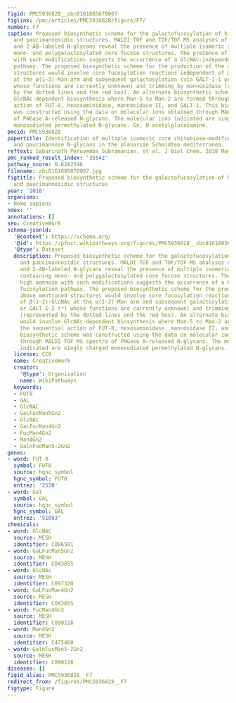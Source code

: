 ```yaml
---
figid: PMC5936828__zbc0161885070007
figlink: /pmc/articles/PMC5936828/figure/F7/
number: F7
caption: Proposed biosynthetic scheme for the galactofucosylation of high-mannose
  and paucimannosidic structures. MALDI-TOF and TOF/TOF MS analyses of both permethylated
  and 2-AB–labeled N-glycans reveal the presence of multiple isomeric structures containing
  mono- and polygalactosylated core fucose structures. The presence of high mannose
  with such modifications suggests the occurrence of a GlcNAc-independent fucosylation
  pathway. The proposed biosynthetic scheme for the production of the above mentioned
  structures would involve core fucosylation reactions independent of β(1–2)-GlcNAc
  at the α(1–3)-Man arm and subsequent galactosylation (via GALT-1-1 or GALT-1-2 (*)
  whose functions are currently unknown) and trimming by mannosidase (represented
  by the dotted lines and the red box). An alternate biosynthetic scheme would involve
  GlcNAc-dependent biosynthesis where Man-5 to Man-2 are formed through the sequential
  action of FUT-8, hexosaminidase, mannosidase II, and GALT-1. This biosynthetic scheme
  was constructed using the data on molecular ions obtained through MALDI-TOF MS spectra
  of PNGase A–released N-glycans. The molecular ions indicated are singly charged
  monosodiated permethylated N-glycans. Gn, N-acetylglucosamine.
pmcid: PMC5936828
papertitle: Identification of multiple isomeric core chitobiose–modified high-mannose
  and paucimannose N-glycans in the planarian Schmidtea mediterranea.
reftext: Sabarinath Peruvemba Subramanian, et al. J Biol Chem. 2018 May 4;293(18):6707-6720.
pmc_ranked_result_index: '35542'
pathway_score: 0.6282596
filename: zbc0161885070007.jpg
figtitle: Proposed biosynthetic scheme for the galactofucosylation of high-mannose
  and paucimannosidic structures
year: '2018'
organisms:
- Homo sapiens
ndex: ''
annotations: []
seo: CreativeWork
schema-jsonld:
  '@context': https://schema.org/
  '@id': https://pfocr.wikipathways.org/figures/PMC5936828__zbc0161885070007.html
  '@type': Dataset
  description: Proposed biosynthetic scheme for the galactofucosylation of high-mannose
    and paucimannosidic structures. MALDI-TOF and TOF/TOF MS analyses of both permethylated
    and 2-AB–labeled N-glycans reveal the presence of multiple isomeric structures
    containing mono- and polygalactosylated core fucose structures. The presence of
    high mannose with such modifications suggests the occurrence of a GlcNAc-independent
    fucosylation pathway. The proposed biosynthetic scheme for the production of the
    above mentioned structures would involve core fucosylation reactions independent
    of β(1–2)-GlcNAc at the α(1–3)-Man arm and subsequent galactosylation (via GALT-1-1
    or GALT-1-2 (*) whose functions are currently unknown) and trimming by mannosidase
    (represented by the dotted lines and the red box). An alternate biosynthetic scheme
    would involve GlcNAc-dependent biosynthesis where Man-5 to Man-2 are formed through
    the sequential action of FUT-8, hexosaminidase, mannosidase II, and GALT-1. This
    biosynthetic scheme was constructed using the data on molecular ions obtained
    through MALDI-TOF MS spectra of PNGase A–released N-glycans. The molecular ions
    indicated are singly charged monosodiated permethylated N-glycans. Gn, N-acetylglucosamine.
  license: CC0
  name: CreativeWork
  creator:
    '@type': Organization
    name: WikiPathways
  keywords:
  - FUT8
  - GAL
  - GlcNAC
  - GaLFucMan5Gn2
  - GlcNAc
  - GaLFucMan4Gn2
  - FucMan4Gn2
  - Man4Gn2
  - GalnFucMan5-2Gn2
genes:
- word: FUT-8
  symbol: FUT8
  source: hgnc_symbol
  hgnc_symbol: FUT8
  entrez: '2530'
- word: Gal
  symbol: GAL
  source: hgnc_symbol
  hgnc_symbol: GAL
  entrez: '51083'
chemicals:
- word: GlcNAC
  source: MESH
  identifier: C086501
- word: GaLFucMan5Gn2
  source: MESH
  identifier: C043055
- word: GlcNAc
  source: MESH
  identifier: C097320
- word: GaLFucMan4Gn2
  source: MESH
  identifier: C043055
- word: FucMan4Gn2
  source: MESH
  identifier: C090128
- word: Man4Gn2
  source: MESH
  identifier: C475460
- word: GalnFucMan5-2Gn2
  source: MESH
  identifier: C090128
diseases: []
figid_alias: PMC5936828__F7
redirect_from: /figures/PMC5936828__F7
figtype: Figure
---
```


